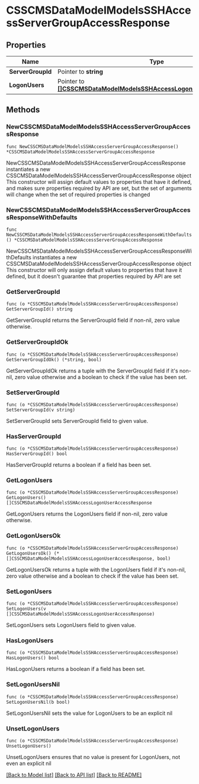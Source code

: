 # CSSCMSDataModelModelsSSHAccessServerGroupAccessResponse

## Properties

Name | Type | Description | Notes
------------ | ------------- | ------------- | -------------
**ServerGroupId** | Pointer to **string** |  | [optional] 
**LogonUsers** | Pointer to [**[]CSSCMSDataModelModelsSSHAccessLogonUserAccessResponse**](CSSCMSDataModelModelsSSHAccessLogonUserAccessResponse.md) |  | [optional] 

## Methods

### NewCSSCMSDataModelModelsSSHAccessServerGroupAccessResponse

`func NewCSSCMSDataModelModelsSSHAccessServerGroupAccessResponse() *CSSCMSDataModelModelsSSHAccessServerGroupAccessResponse`

NewCSSCMSDataModelModelsSSHAccessServerGroupAccessResponse instantiates a new CSSCMSDataModelModelsSSHAccessServerGroupAccessResponse object
This constructor will assign default values to properties that have it defined,
and makes sure properties required by API are set, but the set of arguments
will change when the set of required properties is changed

### NewCSSCMSDataModelModelsSSHAccessServerGroupAccessResponseWithDefaults

`func NewCSSCMSDataModelModelsSSHAccessServerGroupAccessResponseWithDefaults() *CSSCMSDataModelModelsSSHAccessServerGroupAccessResponse`

NewCSSCMSDataModelModelsSSHAccessServerGroupAccessResponseWithDefaults instantiates a new CSSCMSDataModelModelsSSHAccessServerGroupAccessResponse object
This constructor will only assign default values to properties that have it defined,
but it doesn't guarantee that properties required by API are set

### GetServerGroupId

`func (o *CSSCMSDataModelModelsSSHAccessServerGroupAccessResponse) GetServerGroupId() string`

GetServerGroupId returns the ServerGroupId field if non-nil, zero value otherwise.

### GetServerGroupIdOk

`func (o *CSSCMSDataModelModelsSSHAccessServerGroupAccessResponse) GetServerGroupIdOk() (*string, bool)`

GetServerGroupIdOk returns a tuple with the ServerGroupId field if it's non-nil, zero value otherwise
and a boolean to check if the value has been set.

### SetServerGroupId

`func (o *CSSCMSDataModelModelsSSHAccessServerGroupAccessResponse) SetServerGroupId(v string)`

SetServerGroupId sets ServerGroupId field to given value.

### HasServerGroupId

`func (o *CSSCMSDataModelModelsSSHAccessServerGroupAccessResponse) HasServerGroupId() bool`

HasServerGroupId returns a boolean if a field has been set.

### GetLogonUsers

`func (o *CSSCMSDataModelModelsSSHAccessServerGroupAccessResponse) GetLogonUsers() []CSSCMSDataModelModelsSSHAccessLogonUserAccessResponse`

GetLogonUsers returns the LogonUsers field if non-nil, zero value otherwise.

### GetLogonUsersOk

`func (o *CSSCMSDataModelModelsSSHAccessServerGroupAccessResponse) GetLogonUsersOk() (*[]CSSCMSDataModelModelsSSHAccessLogonUserAccessResponse, bool)`

GetLogonUsersOk returns a tuple with the LogonUsers field if it's non-nil, zero value otherwise
and a boolean to check if the value has been set.

### SetLogonUsers

`func (o *CSSCMSDataModelModelsSSHAccessServerGroupAccessResponse) SetLogonUsers(v []CSSCMSDataModelModelsSSHAccessLogonUserAccessResponse)`

SetLogonUsers sets LogonUsers field to given value.

### HasLogonUsers

`func (o *CSSCMSDataModelModelsSSHAccessServerGroupAccessResponse) HasLogonUsers() bool`

HasLogonUsers returns a boolean if a field has been set.

### SetLogonUsersNil

`func (o *CSSCMSDataModelModelsSSHAccessServerGroupAccessResponse) SetLogonUsersNil(b bool)`

 SetLogonUsersNil sets the value for LogonUsers to be an explicit nil

### UnsetLogonUsers
`func (o *CSSCMSDataModelModelsSSHAccessServerGroupAccessResponse) UnsetLogonUsers()`

UnsetLogonUsers ensures that no value is present for LogonUsers, not even an explicit nil

[[Back to Model list]](../README.md#documentation-for-models) [[Back to API list]](../README.md#documentation-for-api-endpoints) [[Back to README]](../README.md)


